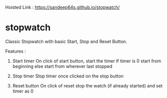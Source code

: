 Hoisted Link : https://sandeep64s.github.io/stopwatch/

# stopwatch
Classic Stopwatch with basic Start, Stop and Reset Button.

Features :
1. Start timer
   On click of start button, start the timer
   If timer is 0 start from beginning else start from wherever last stopped

2. Stop timer
   Stop timer once clicked on the stop button

3. Reset button
   On click of reset stop the watch (if already started) and set timer as 0



